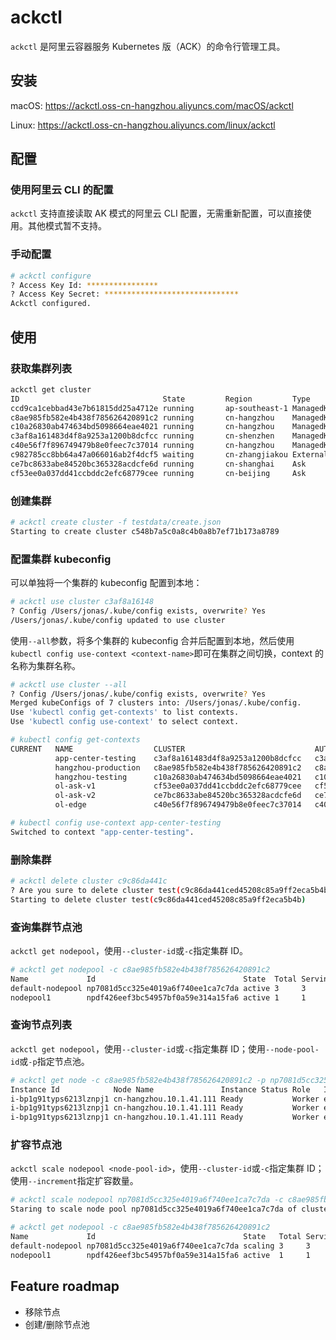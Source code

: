 # ackctl

`ackctl` 是阿里云容器服务 Kubernetes 版（ACK）的命令行管理工具。

## 安装

macOS: https://ackctl.oss-cn-hangzhou.aliyuncs.com/macOS/ackctl

Linux: https://ackctl.oss-cn-hangzhou.aliyuncs.com/linux/ackctl

## 配置
### 使用阿里云 CLI 的配置
`ackctl` 支持直接读取 AK 模式的阿里云 CLI 配置，无需重新配置，可以直接使用。其他模式暂不支持。

### 手动配置
```bash
# ackctl configure  
? Access Key Id: ****************
? Access Key Secret: ******************************
Ackctl configured.
```

## 使用

### 获取集群列表
```bash
ackctl get cluster
ID                                State         Region         Type               Name
ccd9ca1cebbad43e7b61815dd25a4712e running       ap-southeast-1 ManagedKubernetes  ttttt
c8ae985fb582e4b438f785626420891c2 running       cn-hangzhou    ManagedKubernetes  hangzhou-production
c10a26830ab474634bd5098664eae4021 running       cn-hangzhou    ManagedKubernetes  hangzhou-testing
c3af8a161483d4f8a9253a1200b8dcfcc running       cn-shenzhen    ManagedKubernetes  app-center-testing
c40e56f7f896749479b8e0feec7c37014 running       cn-hangzhou    ManagedKubernetes  ol-edge
c982785cc8bb64a47a066016ab2f4dcf5 waiting       cn-zhangjiakou ExternalKubernetes ol-ex
ce7bc8633abe84520bc365328acdcfe6d running       cn-shanghai    Ask                ol-ask-v2
cf53ee0a037dd41ccbddc2efc68779cee running       cn-beijing     Ask                ol-ask-v1
```

### 创建集群
```bash
# ackctl create cluster -f testdata/create.json
Starting to create cluster c548b7a5c0a8c4b0a8b7ef71b173a8789
```

### 配置集群 kubeconfig
可以单独将一个集群的 kubeconfig 配置到本地：
```bash
# ackctl use cluster c3af8a16148
? Config /Users/jonas/.kube/config exists, overwrite? Yes
/Users/jonas/.kube/config updated to use cluster
```

使用`--all`参数，将多个集群的 kubeconfig 合并后配置到本地，然后使用`kubectl config use-context <context-name>`即可在集群之间切换，context 的名称为集群名称。

```bash
# ackctl use cluster --all
? Config /Users/jonas/.kube/config exists, overwrite? Yes
Merged kubeConfigs of 7 clusters into: /Users/jonas/.kube/config.
Use 'kubectl config get-contexts' to list contexts.
Use 'kubectl config use-context' to select context.

# kubectl config get-contexts
CURRENT   NAME                  CLUSTER                             AUTHINFO                                             NAMESPACE
          app-center-testing    c3af8a161483d4f8a9253a1200b8dcfcc   c3af8a161483d4f8a9253a1200b8dcfcc-kubernetes-admin
          hangzhou-production   c8ae985fb582e4b438f785626420891c2   c8ae985fb582e4b438f785626420891c2-kubernetes-admin
          hangzhou-testing      c10a26830ab474634bd5098664eae4021   c10a26830ab474634bd5098664eae4021-kubernetes-admin
          ol-ask-v1             cf53ee0a037dd41ccbddc2efc68779cee   cf53ee0a037dd41ccbddc2efc68779cee-kubernetes-admin
          ol-ask-v2             ce7bc8633abe84520bc365328acdcfe6d   ce7bc8633abe84520bc365328acdcfe6d-kubernetes-admin
          ol-edge               c40e56f7f896749479b8e0feec7c37014   c40e56f7f896749479b8e0feec7c37014-kubernetes-admin

# kubectl config use-context app-center-testing
Switched to context "app-center-testing".
```

### 删除集群
```bash
# ackctl delete cluster c9c86da441c
? Are you sure to delete cluster test(c9c86da441ced45208c85a9ff2eca5b4b)? Cluster cannot be restored after deletion Yes
Starting to delete cluster test(c9c86da441ced45208c85a9ff2eca5b4b)
```

### 查询集群节点池
`ackctl get nodepool`，使用`--cluster-id`或`-c`指定集群 ID。
```bash
# ackctl get nodepool -c c8ae985fb582e4b438f785626420891c2
Name             Id                                 State  Total Serving Offline
default-nodepool np7081d5cc325e4019a6f740ee1ca7c7da active 3     3       0
nodepool1        npdf426eef3bc54957bf0a59e314a15fa6 active 1     1       0
```

### 查询节点列表
`ackctl get nodepool`，使用`--cluster-id`或`-c`指定集群 ID；使用`--node-pool-id`或`-p`指定节点池。

```bash
# ackctl get node -c c8ae985fb582e4b438f785626420891c2 -p np7081d5cc325e4019a6f740ee1ca7c7da
Instance Id            Node Name               Instance Status Role   Instance Type   Node Status
i-bp1g91typs6213lznpj1 cn-hangzhou.10.1.41.111 Ready           Worker ecs.hfc6.xlarge running
i-bp1g91typs6213lznpj1 cn-hangzhou.10.1.41.111 Ready           Worker ecs.hfc6.xlarge running
i-bp1g91typs6213lznpj1 cn-hangzhou.10.1.41.111 Ready           Worker ecs.hfc6.xlarge running
```

### 扩容节点池
`ackctl scale nodepool <node-pool-id>`，使用`--cluster-id`或`-c`指定集群 ID；使用`--increment`指定扩容数量。
```bash
# ackctl scale nodepool np7081d5cc325e4019a6f740ee1ca7c7da -c c8ae985fb582e4b438f785626420891c2 --increment 1
Staring to scale node pool np7081d5cc325e4019a6f740ee1ca7c7da of cluster c8ae985fb582e4b438f785626420891c2

# ackctl get nodepool -c c8ae985fb582e4b438f785626420891c2
Name             Id                                 State   Total Serving Offline
default-nodepool np7081d5cc325e4019a6f740ee1ca7c7da scaling 3     3       0
nodepool1        npdf426eef3bc54957bf0a59e314a15fa6 active  1     1       0
```

## Feature roadmap
- 移除节点
- 创建/删除节点池